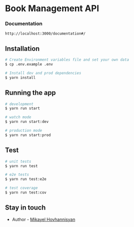 # Book Management API

### Documentation
```
http://localhost:3000/documentation#/
```
## Installation

```bash
# Create Environment variables file and set your own data
$ cp .env.example .env

# Install dev and prod dependencies
$ yarn install
```

## Running the app

```bash
# development
$ yarn run start

# watch mode
$ yarn run start:dev

# production mode
$ yarn run start:prod
```

## Test

```bash
# unit tests
$ yarn run test

# e2e tests
$ yarn run test:e2e

# test coverage
$ yarn run test:cov
```

## Stay in touch

- Author - [Mikayel Hovhannisyan](https://github.com/mikayel00)

